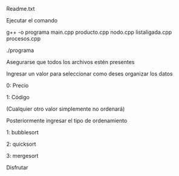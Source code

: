 Readme.txt

Ejecutar el comando

g++ -o programa main.cpp producto.cpp nodo.cpp listaligada.cpp procesos.cpp

./programa

Asegurarse que todos los archivos estén presentes

Ingresar un valor para seleccionar como deses organizar los datos

0: Precio

1: Código

(Cualquier otro valor simplemente no ordenará)

Posteriormente ingresar el tipo de ordenamiento

1: bubblesort

2: quicksort

3: mergesort

Disfrutar
